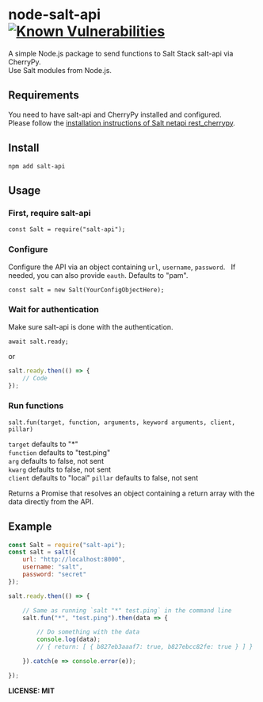 # node-salt-api [![Known Vulnerabilities](https://snyk.io/test/github/lahdekorpi/node-salt-api/badge.svg)](https://snyk.io/test/github/lahdekorpi/node-salt-api)
A simple Node.js package to send functions to Salt Stack salt-api via CherryPy.  
Use Salt modules from Node.js.

## Requirements

You need to have salt-api and CherryPy installed and configured.  
Please follow the [installation instructions of Salt netapi rest_cherrypy](https://docs.saltstack.com/en/latest/ref/netapi/all/salt.netapi.rest_cherrypy.html).

## Install

`npm add salt-api`

## Usage

### First, require salt-api
`const Salt = require("salt-api");`

### Configure
Configure the API via an object containing `url`, `username`, `password`.  
If needed, you can also provide `eauth`. Defaults to "pam".  

`const salt = new Salt(YourConfigObjectHere);`

### Wait for authentication
Make sure salt-api is done with the authentication.

`await salt.ready;`  

or  

```js
salt.ready.then(() => {
	// Code
});
```

### Run functions

`salt.fun(target, function, arguments, keyword arguments, client, pillar)`

`target` defaults to "*"  
`function` defaults to "test.ping"  
`arg` defaults to false, not sent  
`kwarg` defaults to false, not sent  
`client` defaults to "local"
`pillar` defaults to false, not sent  

Returns a Promise that resolves an object containing a return array with the data directly from the API.

## Example

```js
const Salt = require("salt-api");
const salt = salt({
	url: "http://localhost:8000",
	username: "salt",
	password: "secret"
});

salt.ready.then(() => {

	// Same as running `salt "*" test.ping` in the command line
	salt.fun("*", "test.ping").then(data => {

		// Do something with the data
		console.log(data);
		// { return: [ { b827eb3aaaf7: true, b827ebcc82fe: true } ] }

	}).catch(e => console.error(e));

});
```

**LICENSE: MIT**
